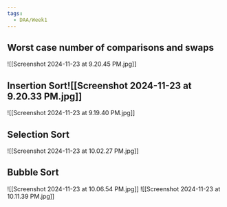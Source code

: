```yaml
---
tags:
  - DAA/Week1
---
```

## Worst case number of comparisons and swaps
![[Screenshot 2024-11-23 at 9.20.45 PM.jpg]]
## Insertion Sort![[Screenshot 2024-11-23 at 9.20.33 PM.jpg]]
![[Screenshot 2024-11-23 at 9.19.40 PM.jpg]]
## Selection Sort
![[Screenshot 2024-11-23 at 10.02.27 PM.jpg]]

## Bubble Sort
![[Screenshot 2024-11-23 at 10.06.54 PM.jpg]]
![[Screenshot 2024-11-23 at 10.11.39 PM.jpg]]